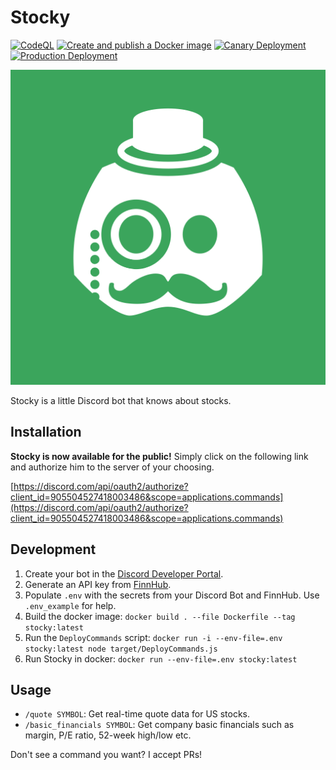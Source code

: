 # Stocky

[![CodeQL](https://github.com/pdb64/stocky/actions/workflows/codeql-analysis.yml/badge.svg)](https://github.com/pdb64/stocky/actions/workflows/codeql-analysis.yml) [![Create and publish a Docker image](https://github.com/pdb64/stocky/actions/workflows/docker-image.yml/badge.svg)](https://github.com/pdb64/stocky/actions/workflows/docker-image.yml) [![Canary Deployment](https://github.com/pdb64/stocky/actions/workflows/canary-deployment.yml/badge.svg?branch=main&event=push)](https://github.com/pdb64/stocky/actions/workflows/canary-deployment.yml) [![Production Deployment](https://github.com/pdb64/stocky/actions/workflows/production-deployment.yml/badge.svg?branch=main&event=release)](https://github.com/pdb64/stocky/actions/workflows/production-deployment.yml)

![Image of Mr. Stocky himself](./stocky.png)

Stocky is a little Discord bot that knows about stocks.

## Installation

**Stocky is now available for the public!** Simply click on the following link
and authorize him to the server of your choosing.

[https://discord.com/api/oauth2/authorize?client_id=905504527418003486&scope=applications.commands](https://discord.com/api/oauth2/authorize?client_id=905504527418003486&scope=applications.commands)

## Development

1. Create your bot in the [Discord Developer Portal][discord_dev_portal].
2. Generate an API key from [FinnHub][finnhub].
3. Populate `.env` with the secrets from your Discord Bot and FinnHub. Use `.env_example` for help.
4. Build the docker image: `docker build . --file Dockerfile --tag stocky:latest`
5. Run the `DeployCommands` script: `docker run -i --env-file=.env stocky:latest node target/DeployCommands.js`
6. Run Stocky in docker: `docker run --env-file=.env stocky:latest`

## Usage

* `/quote SYMBOL`: Get real-time quote data for US stocks.
* `/basic_financials SYMBOL`: Get company basic financials such as margin, P/E ratio, 52-week high/low etc.

Don't see a command you want? I accept PRs!


[finnhub]: https://finnhub.io
[discord_dev_portal]: https://discord.com/developers/applications
